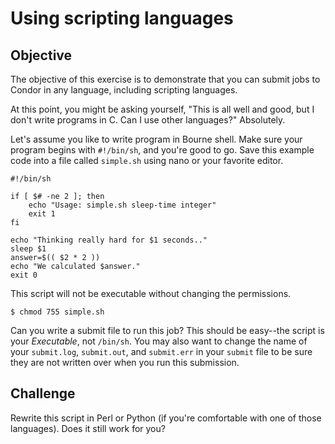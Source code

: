 # Using scripting languages


## Objective
The objective of this exercise is to demonstrate that you can submit jobs to
Condor in any language, including scripting languages.

At this point, you might be asking yourself, "This is all well and good, but I
don't write programs in C. Can I use other languages?" Absolutely.

Let's assume you like to write program in Bourne shell. Make sure your program
begins with `#!/bin/sh`, and you're good to go. Save this example code into a
file called `simple.sh` using nano or your favorite editor. 

```
#!/bin/sh

if [ $# -ne 2 ]; then
    echo "Usage: simple.sh sleep-time integer"
    exit 1
fi

echo "Thinking really hard for $1 seconds.."
sleep $1
answer=$(( $2 * 2 ))
echo "We calculated $answer."
exit 0
```

This script will not be executable without changing the permissions.

```
$ chmod 755 simple.sh
```

Can you write a submit file to run this job? This should be easy--the script is
your _Executable_, not `/bin/sh`. You may also want to change the name of your
`submit.log`, `submit.out`, and `submit.err` in your `submit` file to be sure
they are not written over when you run this submission. 

## Challenge
Rewrite this script in Perl or Python (if you're comfortable with one of those
languages). Does it still work for you?
